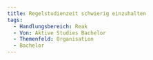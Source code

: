 ```yaml
---
title: Regelstudienzeit schwierig einzuhalten
tags:
  - Handlungsbereich: Reak
  - Von: Aktive Studies Bachelor
  - Themenfeld: Organisation
  - Bachelor
---
```

